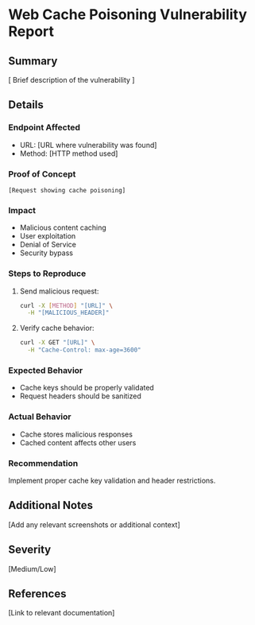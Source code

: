 # Web Cache Poisoning Vulnerability Report

## Summary
[ Brief description of the vulnerability ]

## Details
### Endpoint Affected
- URL: [URL where vulnerability was found]
- Method: [HTTP method used]

### Proof of Concept
```http
[Request showing cache poisoning]
```

### Impact
- Malicious content caching
- User exploitation
- Denial of Service
- Security bypass

### Steps to Reproduce
1. Send malicious request:
   ```bash
   curl -X [METHOD] "[URL]" \
     -H "[MALICIOUS_HEADER]"
   ```

2. Verify cache behavior:
   ```bash
   curl -X GET "[URL]" \
     -H "Cache-Control: max-age=3600"
   ```

### Expected Behavior
- Cache keys should be properly validated
- Request headers should be sanitized

### Actual Behavior
- Cache stores malicious responses
- Cached content affects other users

### Recommendation
Implement proper cache key validation and header restrictions.

## Additional Notes
[Add any relevant screenshots or additional context]

## Severity
[Medium/Low]

## References
[Link to relevant documentation]